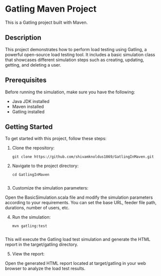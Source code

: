 # Gatling Maven Project

This is a Gatling project built with Maven.

## Description

This project demonstrates how to perform load testing using Gatling, a powerful open-source load testing tool. It includes a basic simulation class that showcases different simulation steps such as creating, updating, getting, and deleting a user.

## Prerequisites

Before running the simulation, make sure you have the following:

- Java JDK installed
- Maven installed
- Gatling installed

## Getting Started

To get started with this project, follow these steps:

1. Clone the repository:

   ```shell
   git clone https://github.com/shivamknoldus1869/GatlingInMaven.git

2. Navigate to the project directory:
 
    ```shell
   cd GatlingInMaven
  
3. Customize the simulation parameters:

Open the BasicSimulation.scala file and modify the simulation parameters according to your requirements. You can set the base URL, feeder file path, durations, number of users, etc.
 
4. Run the simulation:

    ```shell
   mvn gatling:test
  
 
This will execute the Gatling load test simulation and generate the HTML report in the target/gatling directory.

5. View the report:

Open the generated HTML report located at target/gatling in your web browser to analyze the load test results.
